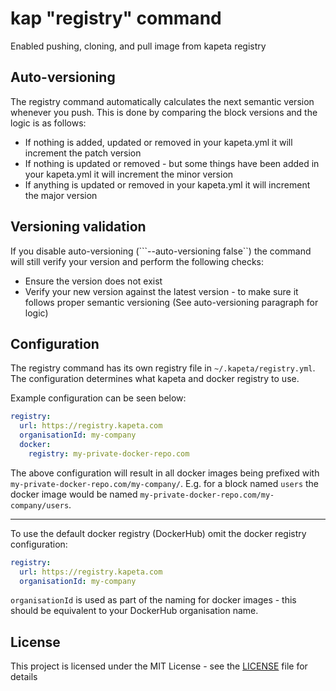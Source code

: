 # kap "registry" command

Enabled pushing, cloning, and pull image from kapeta registry

## Auto-versioning
The registry command automatically calculates the next semantic version whenever you push. 
This is done by comparing the block versions and the logic is as follows:
- If nothing is added, updated or removed in your kapeta.yml it will increment the patch version
- If nothing is updated or removed - but some things have been added in your kapeta.yml it will increment the minor version
- If anything is updated or removed in your kapeta.yml it will increment the major version

## Versioning validation
If you disable auto-versioning (```--auto-versioning false``) the command will still verify your version and perform 
the following checks:
- Ensure the version does not exist
- Verify your new version against the latest version - to make sure it follows proper semantic versioning (See auto-versioning paragraph for logic)    

## Configuration
The registry command has its own registry file in ```~/.kapeta/registry.yml```. The configuration
determines what kapeta and docker registry to use.

Example configuration can be seen below:
```yaml
registry:
  url: https://registry.kapeta.com
  organisationId: my-company
  docker:
    registry: my-private-docker-repo.com
```

The above configuration will result in all docker images being prefixed with ```my-private-docker-repo.com/my-company/```. 
E.g. for a block named ```users``` the docker image would be named ```my-private-docker-repo.com/my-company/users```. 

---

To use the default docker registry (DockerHub) omit the docker registry configuration:
```yaml
registry:
  url: https://registry.kapeta.com
  organisationId: my-company
```

```organisationId``` is used as part of the naming for docker images - this should be equivalent to your
DockerHub organisation name.

## License

This project is licensed under the MIT License - see the [LICENSE](LICENSE) file for details